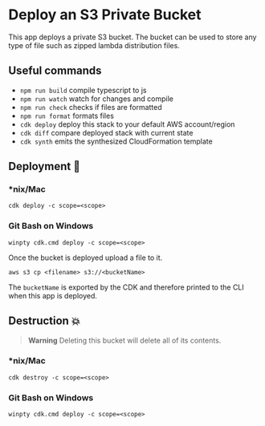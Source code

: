 # Deploy an S3 Private Bucket

This app deploys a private S3 bucket. The bucket can be used to store any type of file such as zipped lambda distribution files.

## Useful commands

- `npm run build` compile typescript to js
- `npm run watch` watch for changes and compile
- `npm run check` checks if files are formatted
- `npm run format` formats files
- `cdk deploy` deploy this stack to your default AWS account/region
- `cdk diff` compare deployed stack with current state
- `cdk synth` emits the synthesized CloudFormation template

## Deployment :rocket:

### \*nix/Mac

`cdk deploy -c scope=<scope>`

### Git Bash on Windows

`winpty cdk.cmd deploy -c scope=<scope>`

Once the bucket is deployed upload a file to it.

`aws s3 cp <filename> s3://<bucketName>`

The `bucketName` is exported by the CDK and therefore printed to the CLI when this app is deployed.

## Destruction :boom:

> **Warning** Deleting this bucket will delete all of its contents.

### \*nix/Mac

`cdk destroy -c scope=<scope>`

### Git Bash on Windows

`winpty cdk.cmd deploy -c scope=<scope>`
